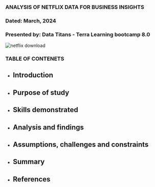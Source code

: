 ### ANALYSIS OF NETFLIX DATA FOR BUSINESS INSIGHTS 
### Dated:  March, 2024
### Presented by: Data Titans - Terra Learning bootcamp 8.0


![netflix download](https://github.com/SEYI-FASE/Data-Titans/assets/134503256/64ea7837-bdf8-4dae-882b-ca75bf76a4dc)



### TABLE OF CONTENETS
* ## Introduction
* ## Purpose of study
* ## Skills demonstrated
* ## Analysis and findings
* ## Assumptions, challenges and constraints
* ## Summary
* ## References



